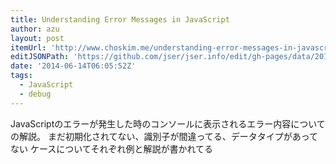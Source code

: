 ```yaml
---
title: Understanding Error Messages in JavaScript
author: azu
layout: post
itemUrl: 'http://www.choskim.me/understanding-error-messages-in-javascript/'
editJSONPath: 'https://github.com/jser/jser.info/edit/gh-pages/data/2014/06/index.json'
date: '2014-06-14T06:05:52Z'
tags:
  - JavaScript
  - debug
---
```

JavaScriptのエラーが発生した時のコンソールに表示されるエラー内容についての解説。
まだ初期化されてない、識別子が間違ってる、データタイプがあってない
ケースについてそれぞれ例と解説が書かれてる
